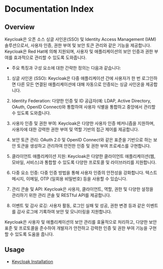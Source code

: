 # Documentation Index

## Overview

Keycloak은 오픈 소스 싱글 사인온(SSO) 및 Identity Access Management (IAM) 솔루션으로서, 사용자 인증, 권한 부여 및 보안 토큰 관리와 같은 기능을 제공합니다. Keycloak은 Red Hat에 의해 지원되며, 사용자 및 애플리케이션의 보안 인증과 권한 부여를 효과적으로 관리할 수 있도록 도와줍니다.

- 주요 특징과 구성 요소에 대한 간략한 정의는 다음과 같습니다:

1. 싱글 사인온 (SSO):
Keycloak은 다중 애플리케이션 간에 사용자가 한 번 로그인하면 다른 모든 연결된 애플리케이션에 대해 자동으로 인증되는 싱글 사인온을 제공합니다.

2. Identity Federation:
다양한 인증 및 ID 공급자(예: LDAP, Active Directory, OAuth, OpenID Connect)와 통합하여 사용자 식별을 통합하고 중앙에서 관리할 수 있도록 도와줍니다.

3. 사용자 인증 및 권한 부여:
Keycloak은 다양한 사용자 인증 메커니즘을 지원하며, 사용자에 대한 강력한 권한 부여 및 역할 기반의 접근 제어를 제공합니다.

4. 보안 토큰 관리:
OAuth 2.0 및 OpenID Connect와 같은 표준을 기반으로 하는 보안 토큰을 생성하고 관리하여 안전한 인증 및 권한 부여 프로세스를 구현합니다.

5. 클라이언트 애플리케이션 지원:
Keycloak은 다양한 클라이언트 애플리케이션(웹, 모바일, 서비스)과 통합할 수 있도록 다양한 프로토콜 및 라이브러리를 지원합니다.

6. 다중 요소 인증:
다중 인증 방법을 통해 사용자 인증의 안전성을 강화합니다. 텍스트 메시지, 이메일, OTP (일회용 비밀번호) 등을 사용할 수 있습니다.

7. 관리 콘솔 및 API:
Keycloak은 사용자, 클라이언트, 역할, 권한 및 다양한 설정을 관리하기 위한 관리 콘솔 및 RESTful API를 제공합니다.

8. 이벤트 및 감사 로깅:
사용자 활동, 로그인 실패 및 성공, 권한 변경 등과 같은 이벤트를 감사 로그에 기록하여 보안 및 모니터링을 지원합니다.

Keycloak은 사용자 및 애플리케이션의 보안 관리를 효율적으로 처리하고, 다양한 보안 표준 및 프로토콜을 준수하여 개발자가 안전하고 강력한 인증 및 권한 부여 기능을 구현할 수 있도록 도움을 줍니다.

## Usage
- [Keycloak Installation](./installation.md)